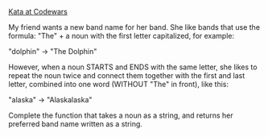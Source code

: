 [Kata at Codewars](https://www.codewars.com/kata/59727ff285281a44e3000011/train/javascript)

My friend wants a new band name for her band. She like bands that use the formula: "The" + a noun with the first letter capitalized, for example:

"dolphin" -> "The Dolphin"

However, when a noun STARTS and ENDS with the same letter, she likes to repeat the noun twice and connect them together with the first and last letter, combined into one word (WITHOUT "The" in front), like this:

"alaska" -> "Alaskalaska"

Complete the function that takes a noun as a string, and returns her preferred band name written as a string.
